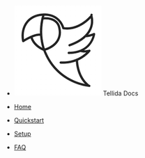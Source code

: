 * ![logo](_media/logo_black.png) Tellida Docs

* [Home](/)
* [Quickstart](quickstart.md)
* [Setup](setup.md)
* [FAQ](faq.md)